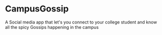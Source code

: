 # CampusGossip
A Social media app that let's you connect to your college student and know all the spicy Gossips happening in the campus 
